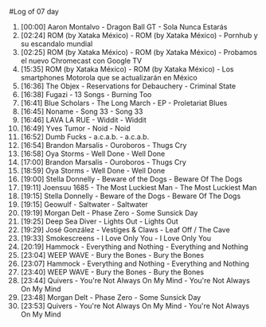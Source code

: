#Log of 07 day

1. [00:00] Aaron Montalvo - Dragon Ball GT - Sola Nunca Estarás
1. [02:24] ROM (by Xataka México) - ROM (by Xataka México) - Pornhub y su escandalo mundial
1. [02:25] ROM (by Xataka México) - ROM (by Xataka México) - Probamos el nuevo Chromecast con Google TV
1. [15:35] ROM (by Xataka México) - ROM (by Xataka México) - Los smartphones Motorola que se actualizarán en México
1. [16:36] The Objex - Reservations for Debauchery - Criminal State
1. [16:38] Fugazi - 13 Songs - Burning Too
1. [16:41] Blue Scholars - The Long March - EP - Proletariat Blues
1. [16:45] Noname - Song 33 - Song 33
1. [16:46] LAVA LA RUE - Widdit - Widdit
1. [16:49] Yves Tumor - Noid - Noid
1. [16:52] Dumb Fucks - a.c.a.b. - a.c.a.b.
1. [16:54] Brandon Marsalis - Ouroboros - Thugs Cry
1. [16:58] Oya Storms - Well Done - Well Done
1. [17:00] Brandon Marsalis - Ouroboros - Thugs Cry
1. [18:59] Oya Storms - Well Done - Well Done
1. [19:00] Stella Donnelly - Beware of the Dogs - Beware Of The Dogs
1. [19:11] Joensuu 1685 - The Most Luckiest Man - The Most Luckiest Man
1. [19:15] Stella Donnelly - Beware of the Dogs - Beware Of The Dogs
1. [19:15] Geowulf - Saltwater - Saltwater
1. [19:19] Morgan Delt - Phase Zero - Some Sunsick Day
1. [19:25] Deep Sea Diver - Lights Out - Lights Out
1. [19:29] José González - Vestiges & Claws - Leaf Off / The Cave
1. [19:33] Smokescreens - I Love Only You - I Love Only You
1. [20:19] Hammock - Everything and Nothing - Everything and Nothing
1. [23:04] WEEP WAVE - Bury the Bones - Bury the Bones
1. [23:07] Hammock - Everything and Nothing - Everything and Nothing
1. [23:40] WEEP WAVE - Bury the Bones - Bury the Bones
1. [23:44] Quivers - You're Not Always On My Mind - You're Not Always On My Mind
1. [23:48] Morgan Delt - Phase Zero - Some Sunsick Day
1. [23:53] Quivers - You're Not Always On My Mind - You're Not Always On My Mind
